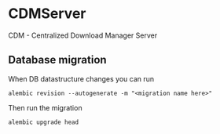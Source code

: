 # CDMServer
CDM - Centralized Download Manager Server


## Database migration

When DB datastructure changes you can run
```
alembic revision --autogenerate -m "<migration name here>"
```
Then run the migration
```
alembic upgrade head
```